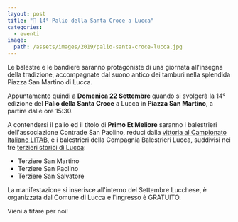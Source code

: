 ```yaml
---
layout: post
title: "🎯 14° Palio della Santa Croce a Lucca"
categories:
  - eventi
image:
  path: /assets/images/2019/palio-santa-croce-lucca.jpg
---
```


Le balestre e le bandiere saranno protagoniste di una giornata all'insegna della
tradizione, accompagnate dal suono antico dei tamburi nella splendida Piazza San
Martino di Lucca.

<!-- more -->

Appuntamento quindi a **Domenica 22 Settembre** quando si svolgerà la 14°
edizione del **Palio della Santa Croce** a Lucca in **Piazza San Martino**, a
partire dalle ore 15:30.

A contendersi il palio ed il titolo di **Primo Et Meliore** saranno i
balestrieri dell'associazione Contrade San Paolino, reduci dalla [vittoria al
Campionato Italiano LITAB](/2019/lucca-campioni-italia), e i balestrieri della
Compagnia Balestrieri Lucca, suddivisi nei tre [terzieri storici di
Lucca](https://consanpaolino.org/terzieri-lucca):

* Terziere San Martino
* Terziere San Paolino
* Terziere San Salvatore

La manifestazione si inserisce all'interno del Settembre Lucchese, è organizzata dal Comune di Lucca e l'ingresso è GRATUITO.

Vieni a tifare per noi!